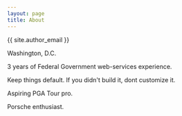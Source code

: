```yaml
---
layout: page
title: About
---
```


{{ site.author_email }} 

Washington, D.C.

3 years of Federal Government web-services experience. 

Keep things default. If you didn't build it, dont customize it. 

Aspiring PGA Tour pro.

Porsche enthusiast.
